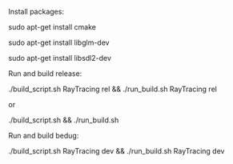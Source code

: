 Install packages:

sudo apt-get install cmake

sudo apt-get install libglm-dev

sudo apt-get install libsdl2-dev


Run and build release:

./build_script.sh RayTracing rel && ./run_build.sh RayTracing rel

or

./build_script.sh && ./run_build.sh

Run and build bedug:

./build_script.sh RayTracing dev && ./run_build.sh RayTracing dev
